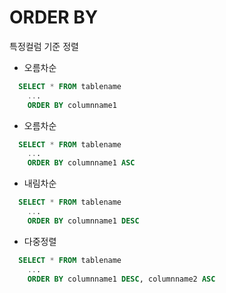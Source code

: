 # ORDER BY

특정컬럼 기준 정렬

- 오름차순
```sql
  SELECT * FROM tablename
    ...
    ORDER BY columnname1
```

- 오름차순
```sql
  SELECT * FROM tablename
    ...
    ORDER BY columnname1 ASC
```

- 내림차순
```sql
  SELECT * FROM tablename
    ...
    ORDER BY columnname1 DESC
```

- 다중정렬
```sql
  SELECT * FROM tablename
    ...
    ORDER BY columnname1 DESC, columnname2 ASC
```
